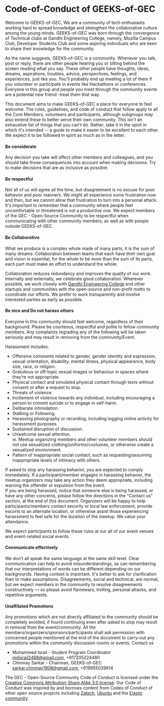 # Code-of-Conduct of GEEKS-of-GEC

Welcome to GEEKS-of-GEC, We are a community of tech enthusiasts working hard to spread knowledge and strengthen the collaborative culture among the young minds. GEEKS-of-GEC was born through the convergence of Technical clubs at Gandhi Engineering College, namely, Mozilla Campus Club, Developer Students Club and some aspiring individuals who are keen to share their knowledge for the community.

As the name suggests, GEEKS-of-GEC is a community. Whenever you talk, post or reply, there are other people hearing you or sitting behind the screen reading what you say. These other people have thoughts, ideas, dreams, aspirations, troubles, advice, perspectives, feelings, and experiences, just like you. You'll probably end up meeting a lot of them if you volunteer or participate in events like Hackathons or conferences. Everyone in this group and people you meet through the community events are a potential new friend -treat them that way.

This document aims to make GEEKS-of-GEC a place for everyone to feel welcome. The rules, guidelines, and code of conduct that follow apply to all the Core Members, volunteers and participants, although subgroups may also extend these to better serve their own community. This isn't an exhaustive list of things that you can't do. Rather, take it in the spirit in which it's intended -- a guide to make it easier to be excellent to each other. We expect it to be followed in spirit as much as in the letter.

#### Be considerate

Any decision you take will affect other members and colleagues, and you should take those consequences into account when making decisions. Try to make decisions that are as inclusive as possible.

#### Be respectful

Not all of us will agree all the time, but disagreement is no excuse for poor behavior and poor manners. We might all experience some frustration now and then, but we cannot allow that frustration to turn into a personal attack. It's important to remember that a community where people feel uncomfortable or threatened is not a productive one. We expect members of the GEC - Open-Source Community to be respectful when communicating with other community members, as well as with people outside GEEKS-of-GEC.

#### Be Collaborative

What we produce is a complex whole made of many parts, it is the sum of many dreams. Collaboration between teams that each have their own goal and vision is essential; for the whole to be more than the sum of its parts, each part must make an effort to understand the whole.

Collaboration reduces redundancy and improves the quality of our work. Internally and externally, we celebrate good collaboration. Wherever possible, we work closely with [Gandhi Engineering College](https://gec.edu.in "Official Website of College") and other startups and communities with the open-source and non-profit motto to coordinate our efforts. We prefer to work transparently and involve interested parties as early as possible.

#### Be nice and Do not harass others

Everyone in this community should feel welcome, regardless of their background. Please be courteous, respectful and polite to fellow community members. Any complaints regrading any of the following will be taken seriously and may result in removing from the community/Event.

Harassment includes:

   * Offensive comments related to gender, gender identity and expression, sexual orientation, disability, mental illness, physical appearance, body size, race, or religion.
   * Gratuitous or off-topic sexual images or behaviour in spaces where they’re not appropriate.
   * Physical contact and simulated physical contact through texts without consent or after a request to stop.
   * Threats of violence.
   * Incitement of violence towards any individual, including encouraging a person to commit suicide or to engage in self-harm.
   * Deliberate intimidation.
   * Stalking or Following.
   * Harassing photography or recording, including logging online activity for harassment purposes.
   * Sustained disruption of discussion.
   * Unwelcome sexual attention.<br/>
    ie. Meetup organizing members and other volunteer members should not use sexualized clothing/uniforms/costumes, or otherwise create a sexualized environment.
   * Pattern of inappropriate social contact, such as requesting/assuming inappropriate levels of intimacy with others.

If asked to stop any harassing behavior, you are expected to comply immediately. If a participant/member engages in harassing behavior, the meetup organizers may take any action they deem appropriate, including warning the offender or expulsion from the event.<br/>
If you are being harassed, notice that someone else is being harassed, or have any other concerns, please follow the directions in the "Contact us" section, at the end of this document.
Organizers will be happy to help participants/members contact security or local law enforcement, provide escorts to an alternate location, or otherwise assist those experiencing harassment to feel safe for the duration of the meetup. We value your attendance.<br/>

We expect participants to follow these rules at our all of our event venues and event-related social events.

#### Communicate effectively

We don't all speak the same language at the same skill level. Clear communication can help to avoid misunderstandings, as can remembering that our interpretations of words can be different depending on our backgrounds. Having context is important. It's better to ask for clarification than to make assumptions. Disagreements, social and technical, are normal, but we expect members in the community to resolve disagreements constructively — so please avoid flamewars, trolling, personal attacks, and repetitive arguments.

#### Unaffilated Promotions

Any promotions which are not directly affiliated to the community should be completely avoided, if found continuing even after asked to stop may result in removal from the event/community. All the members/organizers/sponsors/participants shall ask permission with concerned people mentioned at the end of the document to carry-out any promotions within the community discussion rooms or events.
Contact us

  * Mohammed Israil - Student Program Coordinator<br/>
    mdisrail2468@gmail.com, +917205224480
  * Chinmay Sarkar - Chairman, GEEKS-of-GEC<br/>
    sarkar.chinmay1908@gmail.com, +919955039814

The GEC - Open-Source Community Code of Conduct is licensed under the [Creative Commons Attribution-Share Alike 3.0 license](https://creativecommons.org/licenses/by-sa/3.0/). Our Code of Conduct was inspired by and borrows content from Codes of Conduct of other open source projects including [Zatech](https://github.com/zatech/code-of-conduct), [Ubuntu](https://www.ubuntu.com/community/code-of-conduct) and the [Elastic community](https://www.elastic.co/community/codeofconduct).
